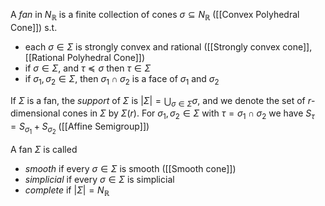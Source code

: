 A *fan* in $N_{\mathbb{R}}$ is a finite collection of cones $\sigma \subseteq N_{\mathbb{R}}$ ([[Convex Polyhedral Cone]]) s.t. 
* each $\sigma\in \Sigma$ is strongly convex and rational ([[Strongly convex cone]], [[Rational Polyhedral Cone]])
* if $\sigma\in \Sigma$, and $\tau\preccurlyeq \sigma$ then $\tau \in \Sigma$ 
* if $\sigma_1,\sigma_2\in \Sigma$, then $\sigma_1\cap \sigma_2$ is a face of $\sigma_1$ and $\sigma_2$

If $\Sigma$ is a fan, the *support* of $\Sigma$ is $|\Sigma| = \bigcup_{\sigma\in\Sigma} \sigma$, and we denote the set of $r$-dimensional cones in $\Sigma$ by $\Sigma(r)$.
For $\sigma_1,\sigma_2\in\Sigma$ with $\tau = \sigma_1\cap \sigma_2$ we have $S_{\tau} = S_{\sigma_1} + S_{\sigma_2}$ ([[Affine Semigroup]])

A fan $\Sigma$ is called 
* *smooth* if every $\sigma \in \Sigma$ is smooth ([[Smooth cone]])
* *simplicial* if every $\sigma\in\Sigma$ is simplicial
* *complete* if $|\Sigma| = N_{\mathbb{R}}$ 